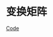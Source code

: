 # 变换矩阵

[Code](https://github.com/afpro/OpenGLTutorial/tree/b33635b5dcab49774f66eaaf979d43af4962f8e0/code)
